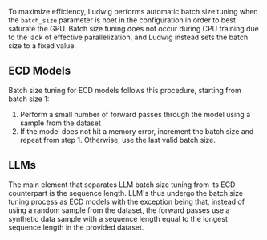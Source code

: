 To maximize efficiency, Ludwig performs automatic batch size tuning when the `batch_size` parameter is noet in the configuration in order to best saturate the GPU. Batch size tuning does not occur during CPU training due to the lack of effective parallelization, and Ludwig instead sets the batch size to a fixed value.

## ECD Models

Batch size tuning for ECD models follows this procedure, starting from batch size 1:
1. Perform a small number of forward passes through the model using a sample from the dataset
2. If the model does not hit a memory error, increment the batch size and repeat from step 1. Otherwise, use the last valid batch size.

## LLMs
The main element that separates LLM batch size tuning from its ECD counterpart is the sequence length. LLM's thus undergo the batch size tuning process as ECD models with the exception being that, instead of using a random sample from the dataset, the forward passes use a synthetic data sample with a sequence length equal to the longest sequence length in the provided dataset.